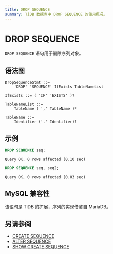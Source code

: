 ```yaml
---
title: DROP SEQUENCE
summary: TiDB 数据库中 DROP SEQUENCE 的使用概况。
---
```


# DROP SEQUENCE

`DROP SEQUENCE` 语句用于删除序列对象。

## 语法图

```ebnf+diagram
DropSequenceStmt ::=
    'DROP' 'SEQUENCE' IfExists TableNameList

IfExists ::= ( 'IF' 'EXISTS' )?

TableNameList ::=
    TableName ( ',' TableName )*

TableName ::=
    Identifier ('.' Identifier)?
```

## 示例


```sql
DROP SEQUENCE seq;
```

```
Query OK, 0 rows affected (0.10 sec)
```


```sql
DROP SEQUENCE seq, seq2;
```

```
Query OK, 0 rows affected (0.03 sec)
```

## MySQL 兼容性

该语句是 TiDB 的扩展，序列的实现借鉴自 MariaDB。

## 另请参阅

* [CREATE SEQUENCE](/sql-statements/sql-statement-create-sequence.md)
* [ALTER SEQUENCE](/sql-statements/sql-statement-alter-sequence.md)
* [SHOW CREATE SEQUENCE](/sql-statements/sql-statement-show-create-sequence.md)
